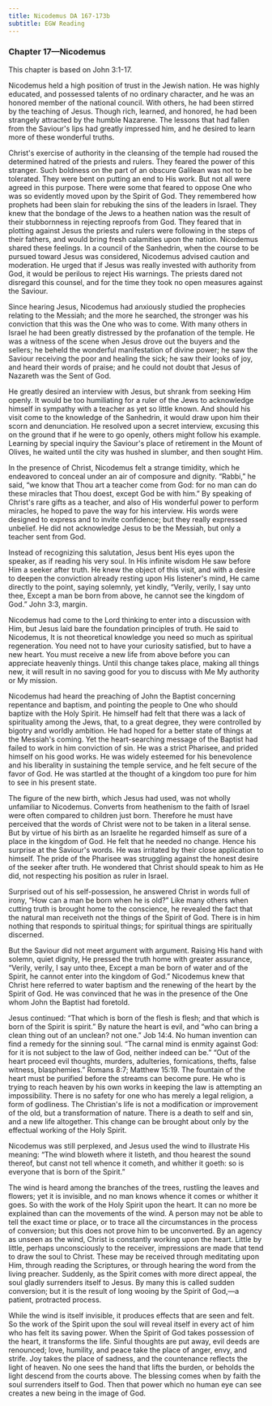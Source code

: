 ```yaml
---
title: Nicodemus DA 167-173b
subtitle: EGW Reading
---
```


### Chapter 17—Nicodemus

This chapter is based on John 3:1-17.

Nicodemus held a high position of trust in the Jewish nation. He was highly educated, and possessed talents of no ordinary character, and he was an honored member of the national council. With others, he had been stirred by the teaching of Jesus. Though rich, learned, and honored, he had been strangely attracted by the humble Nazarene. The lessons that had fallen from the Saviour's lips had greatly impressed him, and he desired to learn more of these wonderful truths.

Christ's exercise of authority in the cleansing of the temple had roused the determined hatred of the priests and rulers. They feared the power of this stranger. Such boldness on the part of an obscure Galilean was not to be tolerated. They were bent on putting an end to His work. But not all were agreed in this purpose. There were some that feared to oppose One who was so evidently moved upon by the Spirit of God. They remembered how prophets had been slain for rebuking the sins of the leaders in Israel. They knew that the bondage of the Jews to a heathen nation was the result of their stubbornness in rejecting reproofs from God. They feared that in plotting against Jesus the priests and rulers were following in the steps of their fathers, and would bring fresh calamities upon the nation. Nicodemus shared these feelings. In a council of the Sanhedrin, when the course to be pursued toward Jesus was considered, Nicodemus advised caution and moderation. He urged that if Jesus was really invested with authority from God, it would be perilous to reject His warnings. The priests dared not disregard this counsel, and for the time they took no open measures against the Saviour.

Since hearing Jesus, Nicodemus had anxiously studied the prophecies relating to the Messiah; and the more he searched, the stronger was his conviction that this was the One who was to come. With many others in Israel he had been greatly distressed by the profanation of the temple. He was a witness of the scene when Jesus drove out the buyers and the sellers; he beheld the wonderful manifestation of divine power; he saw the Saviour receiving the poor and healing the sick; he saw their looks of joy, and heard their words of praise; and he could not doubt that Jesus of Nazareth was the Sent of God.

He greatly desired an interview with Jesus, but shrank from seeking Him openly. It would be too humiliating for a ruler of the Jews to acknowledge himself in sympathy with a teacher as yet so little known. And should his visit come to the knowledge of the Sanhedrin, it would draw upon him their scorn and denunciation. He resolved upon a secret interview, excusing this on the ground that if he were to go openly, others might follow his example. Learning by special inquiry the Saviour's place of retirement in the Mount of Olives, he waited until the city was hushed in slumber, and then sought Him.

In the presence of Christ, Nicodemus felt a strange timidity, which he endeavored to conceal under an air of composure and dignity. “Rabbi,” he said, “we know that Thou art a teacher come from God: for no man can do these miracles that Thou doest, except God be with him.” By speaking of Christ's rare gifts as a teacher, and also of His wonderful power to perform miracles, he hoped to pave the way for his interview. His words were designed to express and to invite confidence; but they really expressed unbelief. He did not acknowledge Jesus to be the Messiah, but only a teacher sent from God.

Instead of recognizing this salutation, Jesus bent His eyes upon the speaker, as if reading his very soul. In His infinite wisdom He saw before Him a seeker after truth. He knew the object of this visit, and with a desire to deepen the conviction already resting upon His listener's mind, He came directly to the point, saying solemnly, yet kindly, “Verily, verily, I say unto thee, Except a man be born from above, he cannot see the kingdom of God.” John 3:3, margin.

Nicodemus had come to the Lord thinking to enter into a discussion with Him, but Jesus laid bare the foundation principles of truth. He said to Nicodemus, It is not theoretical knowledge you need so much as spiritual regeneration. You need not to have your curiosity satisfied, but to have a new heart. You must receive a new life from above before you can appreciate heavenly things. Until this change takes place, making all things new, it will result in no saving good for you to discuss with Me My authority or My mission.

Nicodemus had heard the preaching of John the Baptist concerning repentance and baptism, and pointing the people to One who should baptize with the Holy Spirit. He himself had felt that there was a lack of spirituality among the Jews, that, to a great degree, they were controlled by bigotry and worldly ambition. He had hoped for a better state of things at the Messiah's coming. Yet the heart-searching message of the Baptist had failed to work in him conviction of sin. He was a strict Pharisee, and prided himself on his good works. He was widely esteemed for his benevolence and his liberality in sustaining the temple service, and he felt secure of the favor of God. He was startled at the thought of a kingdom too pure for him to see in his present state.

The figure of the new birth, which Jesus had used, was not wholly unfamiliar to Nicodemus. Converts from heathenism to the faith of Israel were often compared to children just born. Therefore he must have perceived that the words of Christ were not to be taken in a literal sense. But by virtue of his birth as an Israelite he regarded himself as sure of a place in the kingdom of God. He felt that he needed no change. Hence his surprise at the Saviour's words. He was irritated by their close application to himself. The pride of the Pharisee was struggling against the honest desire of the seeker after truth. He wondered that Christ should speak to him as He did, not respecting his position as ruler in Israel.

Surprised out of his self-possession, he answered Christ in words full of irony, “How can a man be born when he is old?” Like many others when cutting truth is brought home to the conscience, he revealed the fact that the natural man receiveth not the things of the Spirit of God. There is in him nothing that responds to spiritual things; for spiritual things are spiritually discerned.

But the Saviour did not meet argument with argument. Raising His hand with solemn, quiet dignity, He pressed the truth home with greater assurance, “Verily, verily, I say unto thee, Except a man be born of water and of the Spirit, he cannot enter into the kingdom of God.” Nicodemus knew that Christ here referred to water baptism and the renewing of the heart by the Spirit of God. He was convinced that he was in the presence of the One whom John the Baptist had foretold.

Jesus continued: “That which is born of the flesh is flesh; and that which is born of the Spirit is spirit.” By nature the heart is evil, and “who can bring a clean thing out of an unclean? not one.” Job 14:4. No human invention can find a remedy for the sinning soul. “The carnal mind is enmity against God: for it is not subject to the law of God, neither indeed can be.” “Out of the heart proceed evil thoughts, murders, adulteries, fornications, thefts, false witness, blasphemies.” Romans 8:7; Matthew 15:19. The fountain of the heart must be purified before the streams can become pure. He who is trying to reach heaven by his own works in keeping the law is attempting an impossibility. There is no safety for one who has merely a legal religion, a form of godliness. The Christian's life is not a modification or improvement of the old, but a transformation of nature. There is a death to self and sin, and a new life altogether. This change can be brought about only by the effectual working of the Holy Spirit.

Nicodemus was still perplexed, and Jesus used the wind to illustrate His meaning: “The wind bloweth where it listeth, and thou hearest the sound thereof, but canst not tell whence it cometh, and whither it goeth: so is everyone that is born of the Spirit.”

The wind is heard among the branches of the trees, rustling the leaves and flowers; yet it is invisible, and no man knows whence it comes or whither it goes. So with the work of the Holy Spirit upon the heart. It can no more be explained than can the movements of the wind. A person may not be able to tell the exact time or place, or to trace all the circumstances in the process of conversion; but this does not prove him to be unconverted. By an agency as unseen as the wind, Christ is constantly working upon the heart. Little by little, perhaps unconsciously to the receiver, impressions are made that tend to draw the soul to Christ. These may be received through meditating upon Him, through reading the Scriptures, or through hearing the word from the living preacher. Suddenly, as the Spirit comes with more direct appeal, the soul gladly surrenders itself to Jesus. By many this is called sudden conversion; but it is the result of long wooing by the Spirit of God,—a patient, protracted process.

While the wind is itself invisible, it produces effects that are seen and felt. So the work of the Spirit upon the soul will reveal itself in every act of him who has felt its saving power. When the Spirit of God takes possession of the heart, it transforms the life. Sinful thoughts are put away, evil deeds are renounced; love, humility, and peace take the place of anger, envy, and strife. Joy takes the place of sadness, and the countenance reflects the light of heaven. No one sees the hand that lifts the burden, or beholds the light descend from the courts above. The blessing comes when by faith the soul surrenders itself to God. Then that power which no human eye can see creates a new being in the image of God.
